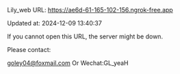 Lily_web URL: https://ae6d-61-165-102-156.ngrok-free.app

Updated at: 2024-12-09 13:40:37

If you cannot open this URL, the server might be down.

Please contact: 

goley04@foxmail.com Or Wechat:GL_yeaH